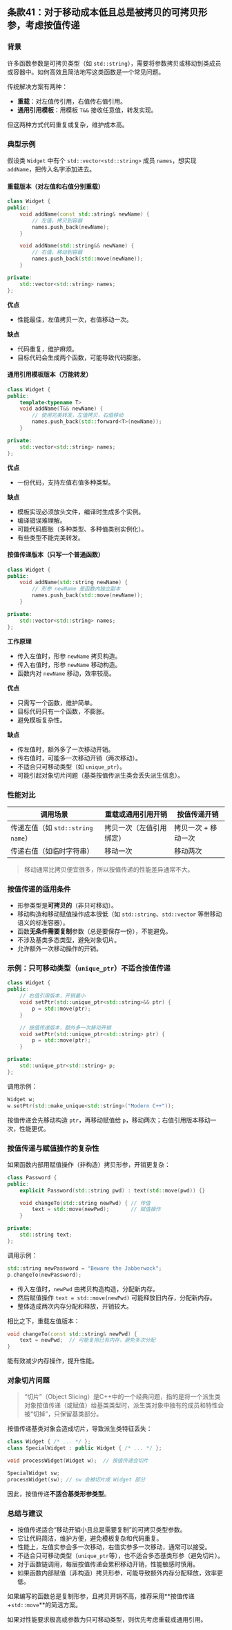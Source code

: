 ## 条款41：对于移动成本低且总是被拷贝的可拷贝形参，考虑按值传递

### 背景

许多函数参数是可拷贝类型（如 `std::string`），需要将参数拷贝或移动到类成员或容器中。如何高效且简洁地写这类函数是一个常见问题。

传统解决方案有两种：

- **重载**：对左值传引用，右值传右值引用。
- **通用引用模板**：用模板 `T&&` 接收任意值，转发实现。

但这两种方式代码重复或复杂，维护成本高。

### 典型示例

假设类 `Widget` 中有个 `std::vector<std::string>` 成员 `names`，想实现 `addName`，把传入名字添加进去。

#### 重载版本（对左值和右值分别重载）

```cpp
class Widget {
public:
    void addName(const std::string& newName) {
        // 左值，拷贝到容器
        names.push_back(newName);
    }

    void addName(std::string&& newName) {
        // 右值，移动到容器
        names.push_back(std::move(newName));
    }

private:
    std::vector<std::string> names;
};
```

**优点**

- 性能最佳，左值拷贝一次，右值移动一次。

**缺点**

- 代码重复，维护麻烦。
- 目标代码会生成两个函数，可能导致代码膨胀。

#### 通用引用模板版本（万能转发）

```cpp
class Widget {
public:
    template<typename T>
    void addName(T&& newName) {
        // 使用完美转发，左值拷贝，右值移动
        names.push_back(std::forward<T>(newName));
    }

private:
    std::vector<std::string> names;
};
```

**优点**

- 一份代码，支持左值右值多种类型。

**缺点**

- 模板实现必须放头文件，编译时生成多个实例。
- 编译错误难理解。
- 可能代码膨胀（多种类型、多种值类别实例化）。
- 有些类型不能完美转发。

#### 按值传递版本（只写一个普通函数）

```cpp
class Widget {
public:
    void addName(std::string newName) {
        // 形参 newName 是函数内独立副本
        names.push_back(std::move(newName));
    }

private:
    std::vector<std::string> names;
};
```

**工作原理**

- 传入左值时，形参 `newName` 拷贝构造。
- 传入右值时，形参 `newName` 移动构造。
- 函数内对 `newName` 移动，效率较高。

**优点**

- 只需写一个函数，维护简单。
- 目标代码只有一个函数，不膨胀。
- 避免模板复杂性。

**缺点**

- 传左值时，额外多了一次移动开销。
- 传右值时，可能多一次移动开销（两次移动）。
- 不适合只可移动类型（如 `unique_ptr`）。
- 可能引起对象切片问题（基类按值传派生类会丢失派生信息）。

### 性能对比

| 调用场景                          | 重载或通用引用开销       | 按值传递开销        |
| --------------------------------- | ------------------------ | ------------------- |
| 传递左值（如 `std::string name`） | 拷贝一次（左值引用绑定） | 拷贝一次 + 移动一次 |
| 传递右值（如临时字符串）          | 移动一次                 | 移动两次            |

> 移动通常比拷贝便宜很多，所以按值传递的性能差异通常不大。

### 按值传递的适用条件

- 形参类型是**可拷贝的**（非只可移动）。
- 移动构造和移动赋值操作成本很低（如 `std::string`、`std::vector` 等带移动语义的标准容器）。
- 函数**无条件需要复制**参数（总是要保存一份），不能避免。
- 不涉及基类多态类型，避免对象切片。
- 允许额外一次移动操作的开销。

### 示例：只可移动类型（`unique_ptr`）不适合按值传递

```cpp
class Widget {
public:
    // 右值引用版本，开销最小
    void setPtr(std::unique_ptr<std::string>&& ptr) {
        p = std::move(ptr);
    }

    // 按值传递版本，额外多一次移动开销
    void setPtr(std::unique_ptr<std::string> ptr) {
        p = std::move(ptr);
    }

private:
    std::unique_ptr<std::string> p;
};
```

调用示例：

```cpp
Widget w;
w.setPtr(std::make_unique<std::string>("Modern C++"));
```

按值传递会先移动构造 `ptr`，再移动赋值给 `p`，移动两次；右值引用版本移动一次，性能更优。

### 按值传递与赋值操作的复杂性

如果函数内部用赋值操作（非构造）拷贝形参，开销更复杂：

```cpp
class Password {
public:
    explicit Password(std::string pwd) : text(std::move(pwd)) {}

    void changeTo(std::string newPwd) { // 传值
        text = std::move(newPwd);       // 赋值操作
    }

private:
    std::string text;
};
```

调用示例：

```cpp
std::string newPassword = "Beware the Jabberwock";
p.changeTo(newPassword);
```

- 传入左值时，`newPwd` 由拷贝构造构造，分配新内存。
- 然后赋值操作 `text = std::move(newPwd)` 可能释放旧内存，分配新内存。
- 整体造成两次内存分配和释放，开销较大。

相比之下，重载左值版本：

```cpp
void changeTo(const std::string& newPwd) {
    text = newPwd;  // 可能复用已有内存，避免多次分配
}
```

能有效减少内存操作，提升性能。

### 对象切片问题

> “切片”（Object Slicing）是C++中的一个经典问题，指的是将一个派生类对象按值传递（或赋值）给基类类型时，派生类对象中独有的成员和特性会被“切掉”，只保留基类部分。

按值传递基类对象会造成切片，导致派生类特征丢失：

```cpp
class Widget { /* ... */ };
class SpecialWidget : public Widget { /* ... */ };

void processWidget(Widget w);  // 按值传递会切片

SpecialWidget sw;
processWidget(sw); // sw 会被切片成 Widget 部分
```

因此，按值传递**不适合基类形参类型**。

### 总结与建议

- 按值传递适合“移动开销小且总是需要复制”的可拷贝类型参数。
- 它让代码简洁，维护方便，避免模板复杂和代码重复。
- 性能上，左值实参会多一次移动，右值实参多一次移动，通常可以接受。
- 不适合只可移动类型（`unique_ptr`等），也不适合多态基类形参（避免切片）。
- 对于函数链调用，每层按值传递会累积移动开销，性能敏感时慎用。
- 如果函数内部赋值（非构造）拷贝形参，可能导致额外内存分配释放，效率更低。

如果编写的函数总是复制形参，且拷贝开销不高，推荐采用**按值传递+`std::move`**的简洁方案。

如果对性能要求极高或参数为只可移动类型，则优先考虑重载或通用引用。
